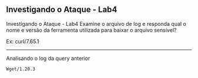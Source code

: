 ## Investigando o Ataque - Lab4
Investigando o Ataque - Lab4
Examine o arquivo de log e responda qual o nome e versão da ferramenta utilizada para baixar o arquivo sensível?

Ex: curl/7.65.1

---
Analisando o log da query anterior

```
Wget/1.20.3
```